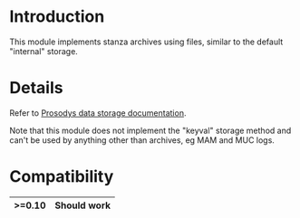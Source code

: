 # Introduction #

This module implements stanza archives using files, similar to the default "internal" storage.

# Details #

Refer to [Prosodys data storage documentation](https://prosody.im/doc/storage).

Note that this module does not implement the "keyval" storage method and
can't be used by anything other than archives, eg MAM and MUC logs.

# Compatibility #

| >=0.10 | Should work |
|:-------|:------------|